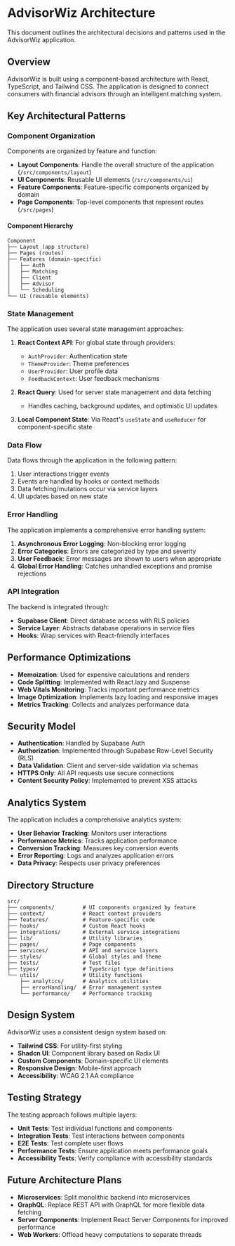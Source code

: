 
# AdvisorWiz Architecture

This document outlines the architectural decisions and patterns used in the AdvisorWiz application.

## Overview

AdvisorWiz is built using a component-based architecture with React, TypeScript, and Tailwind CSS. The application is designed to connect consumers with financial advisors through an intelligent matching system.

## Key Architectural Patterns

### Component Organization

Components are organized by feature and function:
- **Layout Components**: Handle the overall structure of the application (`/src/components/layout`)
- **UI Components**: Reusable UI elements (`/src/components/ui`)
- **Feature Components**: Feature-specific components organized by domain
- **Page Components**: Top-level components that represent routes (`/src/pages`)

#### Component Hierarchy

```
Component
├── Layout (app structure)
├── Pages (routes)
├── Features (domain-specific)
│   ├── Auth
│   ├── Matching
│   ├── Client
│   ├── Advisor
│   └── Scheduling
└── UI (reusable elements)
```

### State Management

The application uses several state management approaches:
1. **React Context API**: For global state through providers:
   - `AuthProvider`: Authentication state
   - `ThemeProvider`: Theme preferences
   - `UserProvider`: User profile data
   - `FeedbackContext`: User feedback mechanisms

2. **React Query**: Used for server state management and data fetching
   - Handles caching, background updates, and optimistic UI updates

3. **Local Component State**: Via React's `useState` and `useReducer` for component-specific state

### Data Flow

Data flows through the application in the following pattern:
1. User interactions trigger events
2. Events are handled by hooks or context methods
3. Data fetching/mutations occur via service layers
4. UI updates based on new state

### Error Handling

The application implements a comprehensive error handling system:
1. **Asynchronous Error Logging**: Non-blocking error logging
2. **Error Categories**: Errors are categorized by type and severity
3. **User Feedback**: Error messages are shown to users when appropriate
4. **Global Error Handling**: Catches unhandled exceptions and promise rejections

### API Integration

The backend is integrated through:
- **Supabase Client**: Direct database access with RLS policies
- **Service Layer**: Abstracts database operations in service files
- **Hooks**: Wrap services with React-friendly interfaces

## Performance Optimizations

- **Memoization**: Used for expensive calculations and renders
- **Code Splitting**: Implemented with React.lazy and Suspense
- **Web Vitals Monitoring**: Tracks important performance metrics
- **Image Optimization**: Implements lazy loading and responsive images
- **Metrics Tracking**: Collects and analyzes performance data

## Security Model

- **Authentication**: Handled by Supabase Auth
- **Authorization**: Implemented through Supabase Row-Level Security (RLS)
- **Data Validation**: Client and server-side validation via schemas
- **HTTPS Only**: All API requests use secure connections
- **Content Security Policy**: Implemented to prevent XSS attacks

## Analytics System

The application includes a comprehensive analytics system:
- **User Behavior Tracking**: Monitors user interactions
- **Performance Metrics**: Tracks application performance
- **Conversion Tracking**: Measures key conversion events
- **Error Reporting**: Logs and analyzes application errors
- **Data Privacy**: Respects user privacy preferences

## Directory Structure

```
src/
├── components/         # UI components organized by feature
├── context/            # React context providers
├── features/           # Feature-specific code
├── hooks/              # Custom React hooks
├── integrations/       # External service integrations
├── lib/                # Utility libraries
├── pages/              # Page components
├── services/           # API and service layers
├── styles/             # Global styles and theme
├── tests/              # Test files
├── types/              # TypeScript type definitions
└── utils/              # Utility functions
    ├── analytics/      # Analytics utilities
    ├── errorHandling/  # Error management system
    └── performance/    # Performance tracking
```

## Design System

AdvisorWiz uses a consistent design system based on:
- **Tailwind CSS**: For utility-first styling
- **Shadcn UI**: Component library based on Radix UI
- **Custom Components**: Domain-specific UI elements
- **Responsive Design**: Mobile-first approach
- **Accessibility**: WCAG 2.1 AA compliance

## Testing Strategy

The testing approach follows multiple layers:
- **Unit Tests**: Test individual functions and components
- **Integration Tests**: Test interactions between components
- **E2E Tests**: Test complete user flows
- **Performance Tests**: Ensure application meets performance goals
- **Accessibility Tests**: Verify compliance with accessibility standards

## Future Architecture Plans

- **Microservices**: Split monolithic backend into microservices
- **GraphQL**: Replace REST API with GraphQL for more flexible data fetching
- **Server Components**: Implement React Server Components for improved performance
- **Web Workers**: Offload heavy computations to separate threads
